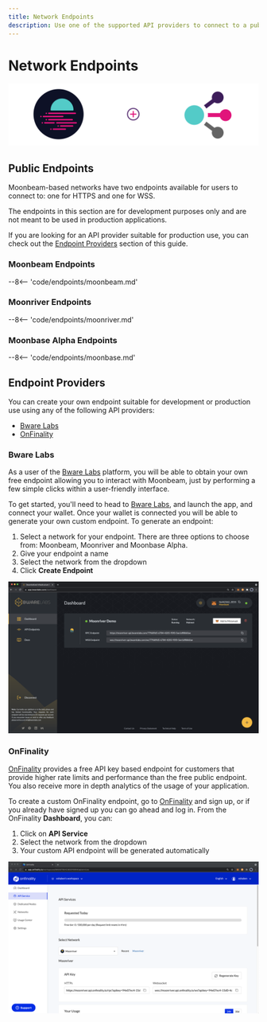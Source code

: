 ```yaml
---
title: Network Endpoints
description: Use one of the supported API providers to connect to a public endpoint or create custom JSON RPC and WSS endpoints to Moonbeam-based networks.
---
```


# Network Endpoints

![API Providers banner](/images/builders/get-started/endpoints/endpoints-banner.png)

## Public Endpoints

Moonbeam-based networks have two endpoints available for users to connect to: one for HTTPS and one for WSS. 

The endpoints in this section are for development purposes only and are not meant to be used in production applications.

If you are looking for an API provider suitable for production use, you can check out the [Endpoint Providers](#endpoint-providers) section of this guide. 

### Moonbeam Endpoints

--8<-- 'code/endpoints/moonbeam.md'

### Moonriver Endpoints

--8<-- 'code/endpoints/moonriver.md'

### Moonbase Alpha Endpoints

--8<-- 'code/endpoints/moonbase.md'

## Endpoint Providers

You can create your own endpoint suitable for development or production use using any of the following API providers:

- [Bware Labs](#bware-labs)
- [OnFinality](#onfinality)

### Bware Labs

As a user of the [Bware Labs](https://bwarelabs.com/) platform, you will be able to obtain your own free endpoint allowing you to interact with Moonbeam, just by performing a few simple clicks within a user-friendly interface.

To get started, you'll need to head to [Bware Labs](https://app.bwarelabs.com/), and launch the app, and connect your wallet. Once your wallet is connected you will be able to generate your own custom endpoint. To generate an endpoint:

1. Select a network for your endpoint. There are three options to choose from: Moonbeam, Moonriver and Moonbase Alpha.
2. Give your endpoint a name
3. Select the network from the dropdown
4. Click **Create Endpoint**

![Bware Labs](/images/builders/get-started/endpoints/endpoints-1.png)

### OnFinality

[OnFinality](https://onfinality.io/) provides a free API key based endpoint for customers that provide higher rate limits and performance than the free public endpoint. You also receive more in depth analytics of the usage of your application.

To create a custom OnFinality endpoint, go to [OnFinality](https://onfinality.io/) and sign up, or if you already have signed up you can go ahead and log in. From the OnFinality **Dashboard**, you can:

1. Click on **API Service**
2. Select the network from the dropdown
3. Your custom API endpoint will be generated automatically

![OnFinality](/images/builders/get-started/endpoints/endpoints-2.png)
